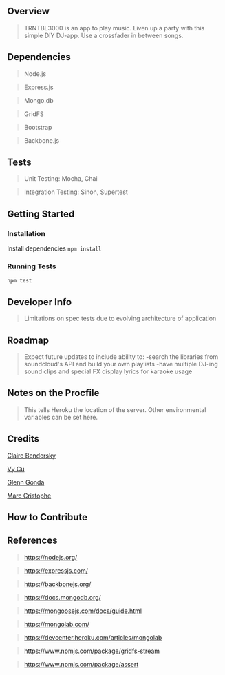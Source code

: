 

## Overview ##
> TRNTBL3000 is an app to play music. Liven up a party with this simple DIY DJ-app. Use a crossfader in between songs. 

## Dependencies ##
> Node.js 

> Express.js

> Mongo.db

> GridFS

> Bootstrap

> Backbone.js

## Tests ##
> Unit Testing: Mocha, Chai

> Integration Testing: Sinon, Supertest

## Getting Started

### Installation
Install dependencies `npm install `
### Running Tests

`npm test`

## Developer Info ##
> Limitations on spec tests due to evolving architecture of application

## Roadmap ##
> Expect future updates to include ability to:
	-search the libraries from soundcloud's API and build your own playlists
	-have multiple DJ-ing sound clips and special FX
	display lyrics for karaoke usage

## Notes on the Procfile ##
> This tells Heroku the location of the server. Other environmental variables can be set here.

## Credits ##
[Claire Bendersky](https://github.com/cdersky/)

[Vy Cu](https://github.com/veeweeherman/)

[Glenn Gonda](https://github.com/alohaglenn/)

[Marc Cristophe](https://github.com/fusupo/)

## How to Contribute ##

## References ##
> https://nodejs.org/

> https://expressjs.com/

> https://backbonejs.org/

> https://docs.mongodb.org/

> https://mongoosejs.com/docs/guide.html

> https://mongolab.com/

> https://devcenter.heroku.com/articles/mongolab

> https://www.npmjs.com/package/gridfs-stream

> https://www.npmjs.com/package/assert
